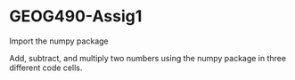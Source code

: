 # GEOG490-Assig1

Import the numpy package

Add, subtract, and multiply two numbers using the numpy package in three different code cells.

